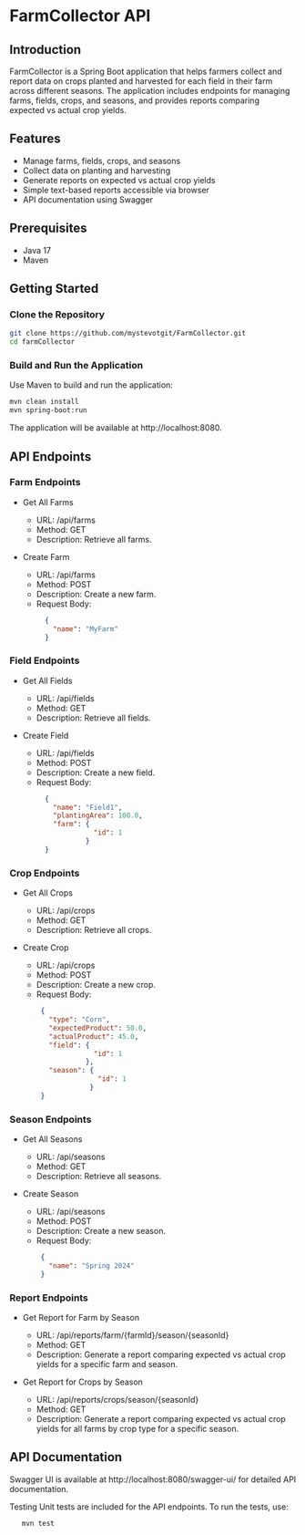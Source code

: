 # FarmCollector API

## Introduction

FarmCollector is a Spring Boot application that helps farmers collect and report data on crops planted and harvested for each field in their farm across different seasons. The application includes endpoints for managing farms, fields, crops, and seasons, and provides reports comparing expected vs actual crop yields.

## Features

- Manage farms, fields, crops, and seasons
- Collect data on planting and harvesting
- Generate reports on expected vs actual crop yields
- Simple text-based reports accessible via browser
- API documentation using Swagger

## Prerequisites

- Java 17
- Maven

## Getting Started

### Clone the Repository

```bash
git clone https://github.com/mystevotgit/FarmCollector.git
cd farmCollector
```

### Build and Run the Application
Use Maven to build and run the application:
```bash
mvn clean install
mvn spring-boot:run

```

The application will be available at http://localhost:8080.

## API Endpoints
### Farm Endpoints

- Get All Farms
  - URL: /api/farms
  - Method: GET
  - Description: Retrieve all farms.

- Create Farm
  -   URL: /api/farms
  - Method: POST
  - Description: Create a new farm.
  - Request Body:
    ```json
      {
        "name": "MyFarm"
      }
    ```
### Field Endpoints
- Get All Fields
  - URL: /api/fields
  - Method: GET
  - Description: Retrieve all fields.
  
- Create Field
  - URL: /api/fields
  - Method: POST
  - Description: Create a new field.
  - Request Body:
      ```json
        {
          "name": "Field1",
          "plantingArea": 100.0,
          "farm": {
                    "id": 1
                  }
        }
      ```
### Crop Endpoints

- Get All Crops
  - URL: /api/crops
  - Method: GET
  - Description: Retrieve all crops.
  
- Create Crop
  - URL: /api/crops
  - Method: POST
  - Description: Create a new crop.
  - Request Body:
    ```json
     {
       "type": "Corn",
       "expectedProduct": 50.0,
       "actualProduct": 45.0,
       "field": {
                  "id": 1
                },
       "season": {
                   "id": 1
                 }
     }
    ```
### Season Endpoints

- Get All Seasons
  - URL: /api/seasons
  - Method: GET
  - Description: Retrieve all seasons.
  
- Create Season
  - URL: /api/seasons
  - Method: POST
  - Description: Create a new season.
  - Request Body:
    ```json
     {
       "name": "Spring 2024"
     }
    ```

### Report Endpoints

- Get Report for Farm by Season
  - URL: /api/reports/farm/{farmId}/season/{seasonId}
  - Method: GET
  - Description: Generate a report comparing expected vs actual crop yields for a specific farm and season.
  
- Get Report for Crops by Season
  - URL: /api/reports/crops/season/{seasonId}
  - Method: GET
  - Description: Generate a report comparing expected vs actual crop yields for all farms by crop type for a specific season.

## API Documentation
Swagger UI is available at http://localhost:8080/swagger-ui/ for detailed API documentation.

Testing
Unit tests are included for the API endpoints. To run the tests, use:
```bash
   mvn test
```


